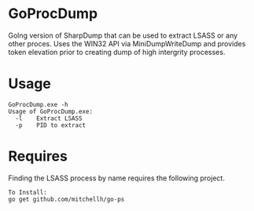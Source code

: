 # GoProcDump
Golng version of SharpDump that can be used to extract LSASS or any other proces. Uses the WIN32 API via MiniDumpWriteDump and provides token elevation prior to creating dump of high intergrity processes.

# Usage
```
GoProcDump.exe -h
Usage of GoProcDump.exe:
  -l    Extract LSASS
  -p    PID to extract
  ```
  # Requires
  Finding the LSASS process by name requires the following project.
  ```
  To Install:
  go get github.com/mitchellh/go-ps
  ```
